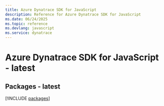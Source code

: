 ```yaml
---
title: Azure Dynatrace SDK for JavaScript
description: Reference for Azure Dynatrace SDK for JavaScript
ms.date: 06/24/2025
ms.topic: reference
ms.devlang: javascript
ms.service: dynatrace
---
```

# Azure Dynatrace SDK for JavaScript - latest
## Packages - latest
[!INCLUDE [packages](dynatrace-index.md)]